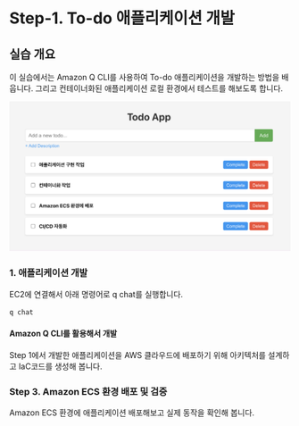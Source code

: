 # Step-1. To-do 애플리케이션 개발

## 실습 개요
이 실습에서는 Amazon Q CLI를 사용하여 To-do 애플리케이션을 개발하는 방법을 배웁니다. 그리고 컨테이너화된 애플리케이션 로컬 환경에서 테스트를 해보도록 합니다.

![alt text](../../others/image-4.png)

### 1. 애플리케이션 개발
EC2에 연결해서 아래 명령어로 q chat를 실행합니다.
```bash
q chat
```

#### Amazon Q CLI를 활용해서 개발
Step 1에서 개발한 애플리케이션을 AWS 클라우드에 배포하기 위해 아키텍처를 설계하고 IaC코드를 생성해 봅니다.

### Step 3. Amazon ECS 환경 배포 및 검증
Amazon ECS 환경에 애플리케이션 배포해보고 실제 동작을 확인해 봅니다.

